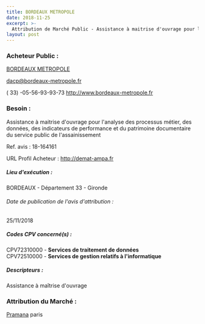 ```yaml
---
title: BORDEAUX METROPOLE
date: 2018-11-25
excerpt: >-
  Attribution de Marché Public - Assistance à maitrise d'ouvrage pour l'analyse des processus métier, des données, des indicateurs de performance et du patrimoine documentaire du service public de l'assainissement
layout: post
---
```


### Acheteur Public : 
<a href="/acheteur-33/siren-243300316"> BORDEAUX METROPOLE</a><br/>



dacp@bordeaux-metropole.fr

( 33) -05-56-93-93-73
http://www.bordeaux-metropole.fr
### Besoin :

Assistance à maitrise d'ouvrage pour l'analyse des processus métier, des données, des indicateurs de performance et du patrimoine documentaire du service public de l'assainissement

Ref. avis : 18-164161

URL Profil Acheteur : http://demat-ampa.fr

##### Lieu d'exécution :

BORDEAUX - Département 33 - Gironde

###### Date de publication de l'avis d'attribution : 
25/11/2018

##### Codes CPV concerné(s) :
CPV72310000 - **Services de traitement de données** <br/>
CPV72510000 - **Services de gestion relatifs à l'informatique** <br/>

##### Descripteurs :
Assistance à maîtrise d'ouvrage <br/>

### Attribution du Marché :
<a href="/entreprise-266/siren-524957537"> Pramana</a>      paris <br/>
